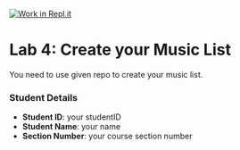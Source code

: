 [![Work in Repl.it](https://classroom.github.com/assets/work-in-replit-14baed9a392b3a25080506f3b7b6d57f295ec2978f6f33ec97e36a161684cbe9.svg)](https://classroom.github.com/online_ide?assignment_repo_id=4344928&assignment_repo_type=AssignmentRepo)
# Lab 4: Create your Music List

You need to use given repo to create your music list.

### Student Details

- **Student ID**: your studentID
- **Student Name**: your name
- **Section Number**: your course section number